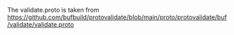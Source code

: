 The validate.proto is taken from https://github.com/bufbuild/protovalidate/blob/main/proto/protovalidate/buf/validate/validate.proto
